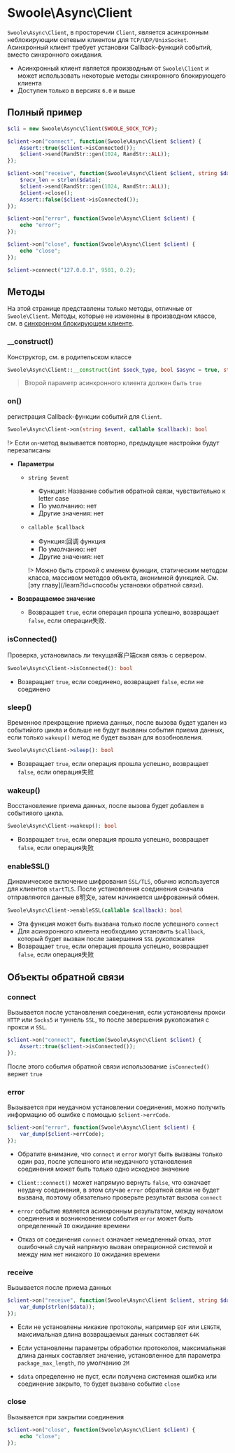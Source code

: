 # Swoole\Async\Client

`Swoole\Async\Client`, в просторечии `Client`, является асинхронным неблокирующим сетевым клиентом для `TCP/UDP/UnixSocket`. Асинхронный клиент требует установки Callback-функций событий, вместо синхронного ожидания.

- Асинхронный клиент является производным от `Swoole\Client` и может использовать некоторые методы синхронного блокирующего клиента
- Доступен только в версиях `6.0` и выше

## Полный пример

```php
$cli = new Swoole\Async\Client(SWOOLE_SOCK_TCP);

$client->on("connect", function(Swoole\Async\Client $client) {
    Assert::true($client->isConnected());
    $client->send(RandStr::gen(1024, RandStr::ALL));
});

$client->on("receive", function(Swoole\Async\Client $client, string $data){
    $recv_len = strlen($data);
    $client->send(RandStr::gen(1024, RandStr::ALL));
    $client->close();
    Assert::false($client->isConnected());
});

$client->on("error", function(Swoole\Async\Client $client) {
    echo "error";
});

$client->on("close", function(Swoole\Async\Client $client) {
    echo "close";
});

$client->connect("127.0.0.1", 9501, 0.2);
```

## Методы

На этой странице представлены только методы, отличные от `Swoole\Client`. Методы, которые не изменены в производном классе, см. в [синхронном блокирующем клиенте](client.md).

### __construct()

Конструктор, см. в родительском классе

```php
Swoole\Async\Client::__construct(int $sock_type, bool $async = true, string $key);
```

> Второй параметр асинхронного клиента должен быть `true`


### on()

регистрация Callback-функции событий для `Client`.

```php
Swoole\Async\Client->on(string $event, callable $callback): bool
```

!> Если `on`-метод вызывается повторно, предыдущее настройки будут перезаписаны

  * **Параметры**

    * `string $event`

      * Функция: Название события обратной связи, чувствительно к letter case
      * По умолчанию: нет
      * Другие значения: нет

    * `callable $callback`

      * Функция:回调 функция
      * По умолчанию: нет
      * Другие значения: нет

      !> Можно быть строкой с именем функции, статическим методом класса, массивом методов объекта, анонимной функцией. См. [эту главу](/learn?id=способы установки обратной связи).
  
  * **Возвращаемое значение**

    * Возвращает `true`, если операция прошла успешно, возвращает `false`, если операции失败.



### isConnected()
Проверка, установилась ли текущая客户端ская связь с сервером.

```php
Swoole\Async\Client->isConnected(): bool
```

* Возвращает `true`, если соединено, возвращает `false`, если не соединено


### sleep()
Временное прекращение приема данных, после вызова будет удален из событийого цикла и больше не будут вызваны события приема данных, если только `wakeup()` метод не будет вызван для возобновления.

```php
Swoole\Async\Client->sleep(): bool
```

* Возвращает `true`, если операция прошла успешно, возвращает `false`, если операция失败


### wakeup()
Восстановление приема данных, после вызова будет добавлен в событияого цикла.

```php
Swoole\Async\Client->wakeup(): bool
```

* Возвращает `true`, если операция прошла успешно, возвращает `false`, если операция失败



### enableSSL()
Динамическое включение шифрования `SSL/TLS`, обычно используется для клиентов `startTLS`. После установления соединения сначала отправляются данные в明文е, затем начинается шифрованный обмен.

```php
Swoole\Async\Client->enableSSL(callable $callback): bool
```

* Эта функция может быть вызвана только после успешного `connect`
* Для асинхронного клиента необходимо установить `$callback`, который будет вызван после завершения `SSL` рукопожатия
* Возвращает `true`, если операция прошла успешно, возвращает `false`, если операция失败


## Объекты обратной связи


### connect
Вызывается после установления соединения, если установлены прокси `HTTP` или `Socks5` и туннель `SSL`, то после завершения рукопожатия с прокси и `SSL`.

```php
$client->on("connect", function(Swoole\Async\Client $client) {
    Assert::true($client->isConnected());    
});
```

После этого события обратной связи использование `isConnected()` вернет `true`



### error 
Вызывается при неудачном установлении соединения, можно получить информацию об ошибке с помощью `$client->errCode`.
```php
$client->on("error", function(Swoole\Async\Client $client) {
    var_dump($client->errCode);  
});
```



- Обратите внимание, что `connect` и `error` могут быть вызваны только один раз, после успешного или неудачного установления соединения может быть только одно исходное значение

- `Client::connect()` может напрямую вернуть `false`, что означает неудачу соединения, в этом случае `error` обратной связи не будет вызвана, поэтому обязательно проверьте результат вызова `connect`

- `error` событие является асинхронным результатом, между началом соединения и возникновением события `error` может быть определенный `IO` ожидание времени
- Отказ от соединения `connect` означает немедленный отказ, этот ошибочный случай напрямую вызван операционной системой и между ним нет никакого `IO` ожидания времени


### receive
Вызывается после приема данных

```php
$client->on("receive", function(Swoole\Async\Client $client, string $data){
    var_dump(strlen($data));
});
```



- Если не установлены никакие протоколы, например `EOF` или `LENGTH`, максимальная длина возвращаемых данных составляет `64K`

- Если установлены параметры обработки протоколов, максимальная длина данных составляет значение, установленное для параметра `package_max_length`, по умолчанию `2M`
- `$data` определенно не пуст, если получена системная ошибка или соединение закрыто, то будет вызвано событие `close`

### close
Вызывается при закрытии соединения

```php
$client->on("close", function(Swoole\Async\Client $client) {
    echo "close";
});
```

